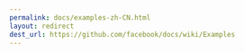 ```yaml
---
permalink: docs/examples-zh-CN.html
layout: redirect
dest_url: https://github.com/facebook/docs/wiki/Examples
---
```

